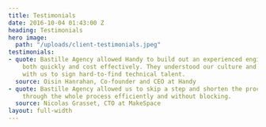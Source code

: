 ```yaml
---
title: Testimonials
date: 2016-10-04 01:43:00 Z
heading: Testimonials
hero image:
  path: "/uploads/client-testimonials.jpeg"
testimonials:
- quote: Bastille Agency allowed Handy to build out an experienced engineering team
    both quickly and cost effectively. They understood our culture and worked closely
    with us to sign hard-to-find technical talent.
  source: Oisin Hanrahan, Co-founder and CEO at Handy
- quote: Bastille Agency allowed us to skip a step and shorten the process.We ran
    through the whole process efficiently and without blocking.
  source: Nicolas Grasset, CTO at MakeSpace
layout: full-width
---
```


